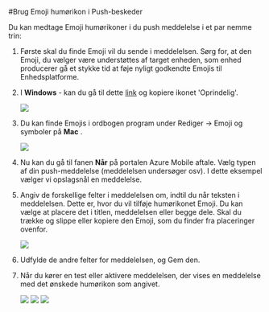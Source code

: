 <properties 
    pageTitle="Bruge Emoji humørikoner i Azure Mobile aftale" 
    description="Sådan bruger du Emoji humørikoner i din pushmeddelelser"     
    services="mobile-engagement" 
    documentationCenter="mobile" 
    authors="piyushjo" 
    manager="dwrede" 
    editor="" />

<tags 
    ms.service="mobile-engagement" 
    ms.workload="mobile" 
    ms.tgt_pltfrm="mobile-windows-phone" 
    ms.devlang="na" 
    ms.topic="article" 
    ms.date="08/19/2016" 
    ms.author="piyushjo" />

#<a name="use-emoji-emoticon-within-push-notifications"></a>Brug Emoji humørikon i Push-beskeder

Du kan medtage Emoji humørikoner i du push meddelelse i et par nemme trin: 

1. Første skal du finde Emoji vil du sende i meddelelsen. Sørg for, at den Emoji, du vælger være understøttes af target enheden, som enhed producerer gå et stykke tid at føje nyligt godkendte Emojis til Enhedsplatforme. 

2. I **Windows** - kan du gå til dette [link](http://apps.timwhitlock.info/emoji/tables/unicode) og kopiere ikonet 'Oprindelig'.

    ![][7] 

3. Du kan finde Emojis i ordbogen program under Rediger -> Emoji og symboler på **Mac** .

    ![][6] 

4. Nu kan du gå til fanen **Når** på portalen Azure Mobile aftale. Vælg typen af din push-meddelelse (meddelelsen undersøger osv). I dette eksempel vælger vi opslagsnål en meddelelse.

5. Angiv de forskellige felter i meddelelsen om, indtil du når teksten i meddelelsen. Dette er, hvor du vil tilføje humørikonet Emoji. Du kan vælge at placere det i titlen, meddelelsen eller begge dele. Skal du trække og slippe eller kopiere den Emoji, som du finder fra placeringer ovenfor. 

    ![][1]

6. Udfylde de andre felter for meddelelsen, og Gem den. 

7. Når du kører en test eller aktivere meddelelsen, der vises en meddelelse med det ønskede humørikon som angivet.   

    ![][3] ![][4] ![][5]

<!-- Images. -->
[1]: ./media/mobile-engagement-use-emoji-with-push/notification_input.png
[3]: ./media/mobile-engagement-use-emoji-with-push/iOS_Emoji.png
[4]: ./media/mobile-engagement-use-emoji-with-push/Android_Emoji.png
[5]: ./media/mobile-engagement-use-emoji-with-push/WindowsPhone_Emoji.png
[6]: ./media/mobile-engagement-use-emoji-with-push/Mac_SelectEmoji.png
[7]: ./media/mobile-engagement-use-emoji-with-push/Windows_SelectEmoji.png

